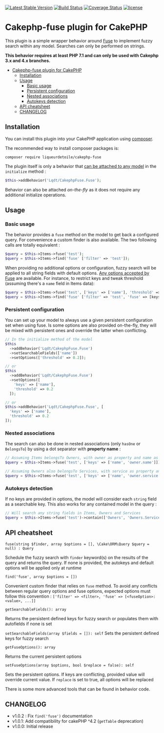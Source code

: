 [![Latest Stable Version](https://img.shields.io/github/release/liqueurdetoile/cakephp-fuse.svg?style=flat-square)](https://packagist.org/packages/liqueurdetoile/cakephp-fuse
)
[![Build Status](https://travis-ci.com/liqueurdetoile/cakephp-fuse.svg?branch=master)](https://travis-ci.com/liqueurdetoile/cakephp-fuse)
[![Coverage Status](https://coveralls.io/repos/github/liqueurdetoile/cakephp-fuse/badge.svg?branch=master)](https://coveralls.io/github/liqueurdetoile/cakephp-fuse?branch=master)
[![license](https://img.shields.io/github/license/liqueurdetoile/cakephp-fuse.svg?style=flat-square)](https://packagist.org/packages/liqueurdetoile/cakephp-fuse)

# Cakephp-fuse plugin for CakePHP

This plugin is a simple wrapper behavior around [Fuse](https://github.com/loilo/Fuse) to implement fuzzy search within any model. Searches can only be performed on strings.

**This behavior requires at least PHP 7.1 and can only be used with Cakephp 3.x and 4.x branches.**

<!-- TOC depthFrom:1 depthTo:6 withLinks:1 updateOnSave:1 orderedList:0 -->

- [Cakephp-fuse plugin for CakePHP](#cakephp-fuse-plugin-for-cakephp)
	- [Installation](#installation)
	- [Usage](#usage)
		- [Basic usage](#basic-usage)
		- [Persistent configuration](#persistent-configuration)
		- [Nested associations](#nested-associations)
		- [Autokeys detection](#autokeys-detection)
	- [API cheatsheet](#api-cheatsheet)
	- [CHANGELOG](#changelog)

<!-- /TOC -->

## Installation

You can install this plugin into your CakePHP application using [composer](https://getcomposer.org).

The recommended way to install composer packages is:

```
composer require liqueurdetoile/cakephp-fuse
```

The plugin itself is only a behavior that [can be attached to any model](https://book.cakephp.org/4/en/orm/behaviors.html) in the `initialize` method :

```php
$this->addBehavior('Lqdt/CakephpFuse.Fuse');
```

Behavior can also be attached *on-the-fly* as it does not require any additional initialize operations.

## Usage

### Basic usage
The behavior provides a `fuse` method on the model to get back a configured query. For convenience a custom finder is also available. The two following calls are totally equivalent :

```php
$query = $this->Items->fuse('test');
$query = $this->Items->find('fuse' ['filter' => 'test']);
```

When providing no additional options or configuration, fuzzy search will be applied to all string fields with default options. [Any options accepted by Fuse](https://github.com/loilo/Fuse#options) are available. For instance, to restrict keys and tweak threshold (assuming there's a `name` field in Items data):

```php
$query = $this->Items->fuse('test', ['keys' => ['name'], 'threshold' => 0.2]);
$query = $this->Items->find('fuse' ['filter' => 'test', 'fuse' => [keys' => ['name'], 'threshold' => 0.2]]);
```

### Persistent configuration
You can set up your model to always use a given persistent configuration set when using fuse. Is some options are also provided on-the-fly, they will be mixed with persistent ones and override the latter when conflicting.

```php
// In the initialize method of the model
$this
  ->addBehavior('Lqdt/CakephpFuse.Fuse')
  ->setSearchableFields(['name'])
  ->setOptions(['threshold' => 0.2]);

// or
$this
  ->addBehavior('Lqdt/CakephpFuse.Fuse')
  ->setOptions([
    'keys' => ['name'],
    'threshold' => 0.2
  ]);

// or
$this->addBehavior('Lqdt/CakephpFuse.Fuse', [
  'keys' => ['name'],
  'threshold' => 0.2
]);
```

### Nested associations
The search can also be done in nested associations (only `hasOne` or `BelongsTo`) by using a dot separator with **property name** :

```php
// Assuming Items belongsTo Owners, with owner as property and name as string field
$query = $this->Items->fuse('test', ['keys' => ['name', 'owner.name']])->contain(['Owners']);

// Assuming Owners also belongsTo Services, with service as property and name as string field
$query = $this->Items->fuse('test', ['keys' => ['name', 'owner.service.name']])->contain(['Owners', 'Owners.Services']);
```

### Autokeys detection
If no keys are provided in options, the model will consider each `string` field as a searchable key. This also works for any contained model in the query :

```php
// Will search any string fields in Items, Owners and Services
$query = $this->Items->fuse('test')->contain(['Owners', 'Owners.Services']);
```

## API cheatsheet
`fuse(string $finder, array $options = [], \Cake\ORM\Query $query = null) : Query`

Schedule the fuzzy search with `finder` keyword(s) on the results of the query and returns the query. If none is provided, the autokeys and default options will be applied only at runtime

`find('fuse', array $options = [])`

Convenient custom finder that relies on `fuse` method. To avoid any conflicts between regular query options and fuse options, expected options must follow this convention : `['filter' => <filter>, 'fuse' => [<fuseOption>:<value>, ...]]`

`getSearchableFields(): array`

Returns the persistent defined keys for fuzzy search or populates them with autofields if none is set

`setSearchableFields(array $fields = []): self`
Sets the persistent defined keys for fuzzy search

`getFuseOptions(): array`

Returns the current persistent options

`setFuseOptions(array $options, bool $replace = false): self`

Sets the persistent options. If keys are conflicting, provided value will override current value. If `replace` is set to true, all options will be replaced

There is some more advanced tools that can be found in behavior code.

## CHANGELOG
- v1.0.2 : Fix `find('fuse')` documentation
- v1.0.1: Add compatibility for cakePHP ^4.2 (`getTable` deprecation)
- v1.0.0: Initial release
